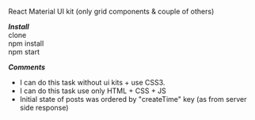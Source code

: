 React Material UI kit (only grid components & couple of others)<br />

***Install***<br />
clone<br />
npm install<br />
npm start<br />

***Comments***<br />
- I can do this task without ui kits + use CSS3.<br />
- I can do this task use only HTML + CSS + JS<br />
- Initial state of posts was ordered by "createTime" key (as from server side response)<br />
